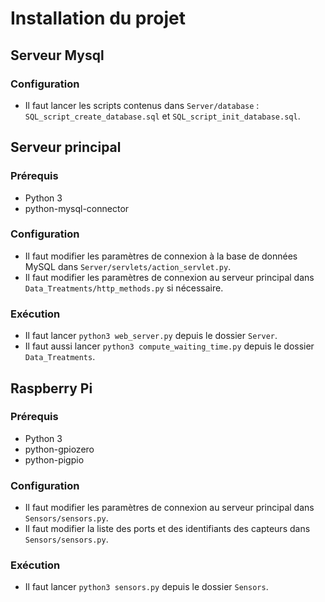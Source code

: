 # Installation du projet

## Serveur Mysql

### Configuration

- Il faut lancer les scripts contenus dans `Server/database` : `SQL_script_create_database.sql` et `SQL_script_init_database.sql`.

## Serveur principal

### Prérequis

- Python 3
- python-mysql-connector

### Configuration

- Il faut modifier les paramètres de connexion à la base de données MySQL dans `Server/servlets/action_servlet.py`.
- Il faut modifier les paramètres de connexion au serveur principal dans `Data_Treatments/http_methods.py` si nécessaire.

### Exécution

- Il faut lancer `python3 web_server.py` depuis le dossier `Server`.
- Il faut aussi lancer `python3 compute_waiting_time.py` depuis le dossier `Data_Treatments`.

## Raspberry Pi

### Prérequis

- Python 3
- python-gpiozero
- python-pigpio

### Configuration

- Il faut modifier les paramètres de connexion au serveur principal dans `Sensors/sensors.py`.
- Il faut modifier la liste des ports et des identifiants des capteurs dans `Sensors/sensors.py`.

### Exécution

- Il faut lancer `python3 sensors.py` depuis le dossier `Sensors`.

